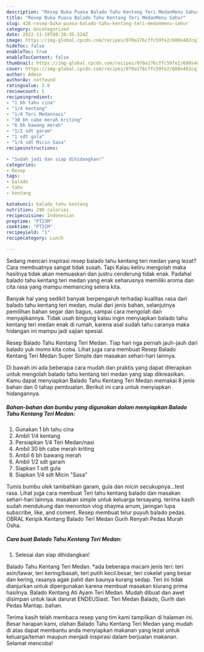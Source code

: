```yaml
---
description: "Resep Buka Puasa Balado Tahu Kentang Teri MedanMenu Sahur"
title: "Resep Buka Puasa Balado Tahu Kentang Teri MedanMenu Sahur"
slug: 428-resep-buka-puasa-balado-tahu-kentang-teri-medanmenu-sahur
category: Uncategorized
date: 2022-11-19T08:38:35.524Z
image: https://img-global.cpcdn.com/recipes/070a176cffc59fe2/680x482cq70/balado-tahu-kentang-teri-medan-foto-resep-utama.jpg
hideToc: false
enableToc: true
enableTocContent: false
thumbnail: https://img-global.cpcdn.com/recipes/070a176cffc59fe2/680x482cq70/balado-tahu-kentang-teri-medan-foto-resep-utama.jpg
cover: https://img-global.cpcdn.com/recipes/070a176cffc59fe2/680x482cq70/balado-tahu-kentang-teri-medan-foto-resep-utama.jpg
author: Admin
authorAv: notfound
ratingvalue: 3.8
reviewcount: 5
recipeingredient:
- "1 bh tahu cina"
- "1/4 kentang"
- "1/4 Teri Medannasi"
- "30 bh cabe merah kriting"
- "6 bh bawang merah"
- "1/2 sdt garam"
- "1 sdt gula"
- "1/4 sdt Micin Sasa"
recipeinstructions:

- "Sudah jadi dan siap dihidangkan!"
categories:
- Resep
tags:
- balado
- tahu
- kentang

katakunci: balado tahu kentang 
nutrition: 290 calories
recipecuisine: Indonesian
preptime: "PT23M"
cooktime: "PT31M"
recipeyield: "1"
recipecategory: Lunch

---
```



Sedang mencari inspirasi resep balado tahu kentang teri medan yang lezat? Cara membuatnya sangat tidak susah. Tapi Kalau keliru mengolah maka hasilnya tidak akan memuaskan dan justru cenderung tidak enak. Padahal balado tahu kentang teri medan yang enak seharusnya memiliki aroma dan cita rasa yang mampu memancing selera kita.


Banyak hal yang sedikit banyak berpengaruh terhadap kualitas rasa dari balado tahu kentang teri medan, mulai dari jenis bahan, selanjutnya pemilihan bahan segar dan bagus, sampai cara mengolah dan menyajikannya. Tidak usah bingung kalau ingin menyiapkan balado tahu kentang teri medan enak di rumah, karena asal sudah tahu caranya maka hidangan ini mampu jadi sajian spesial.

Resep Balado Tahu Kentang Teri Medan. Tiap hari nga pernah jauh-jauh dari balado yuk moms kita coba. Lihat juga cara membuat Resep Balado Kentang Teri Medan Super Simple dan masakan sehari-hari lainnya.


Di bawah ini ada beberapa cara mudah dan praktis yang dapat diterapkan untuk mengolah balado tahu kentang teri medan yang siap dikreasikan. Kamu dapat menyiapkan Balado Tahu Kentang Teri Medan memakai 8 jenis bahan dan 0 tahap pembuatan. Berikut ini cara untuk menyiapkan hidangannya.

<!--inarticleads1-->

##### Bahan-bahan dan bumbu yang digunakan dalam menyiapkan Balado Tahu Kentang Teri Medan:

1. Gunakan 1 bh tahu cina
1. Ambil 1/4 kentang
1. Persiapkan 1/4 Teri Medan/nasi
1. Ambil 30 bh cabe merah kriting
1. Ambil 6 bh bawang merah
1. Ambil 1/2 sdt garam
1. Siapkan 1 sdt gula
1. Siapkan 1/4 sdt Micin &#34;Sasa&#34;


Tumis bumbu ulek tambahkan garam, gula dan micin secukupnya…test rasa. Lihat juga cara membuat Teri tahu kentang balado dan masakan sehari-hari lainnya. masakan simple untuk keluarga tersayang. terima kasih sudah mendukung dan menonton vlog shayma arrum, janngan lupa subscribe, like, and coment. Resep membuat telur puyuh balado pedas. OBRAL Keripik Kentang Balado Teri Medan Gurih Renyah Pedas Murah Osha. 

<!--inarticleads2-->

##### Cara buat Balado Tahu Kentang Teri Medan:


1. Selesai dan siap dihidangkan!

Balado Tahu Kentang Teri Medan. *ada beberapa macam jenis teri: teri asin/tawar, teri kering/basah, teri putih kecil.besar, teri cokelat yang besar dan kering, rasanya agak pahit dan baunya kurang sedap. Teri ini tidak dianjurkan untuk dipergunakan karena membuat masakan kiurang prima hasilnya. Balado Kentang Ati Ayam Teri Medan. Mudah dibuat dan awet disimpan untuk lauk darurat ENDEUSiast. Teri Medan Balado, Gurih dan Pedas Mantap. bahan. 

Terima kasih telah membaca resep yang tim kami tampilkan di halaman ini. Besar harapan kami, olahan Balado Tahu Kentang Teri Medan yang mudah di atas dapat membantu anda menyiapkan makanan yang lezat untuk keluarga/teman maupun menjadi inspirasi dalam berjualan makanan. Selamat mencoba!
